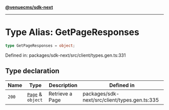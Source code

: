 [**@venuecms/sdk-next**](../Index.md)

***

# Type Alias: GetPageResponses

```ts
type GetPageResponses = object;
```

Defined in: packages/sdk-next/src/client/types.gen.ts:331

## Type declaration

| Name | Type | Description | Defined in |
| ------ | ------ | ------ | ------ |
| <a id="200"></a> `200` | [`Page`](Page.md) & `object` | Retrieve a Page | packages/sdk-next/src/client/types.gen.ts:335 |
